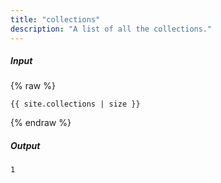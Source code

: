 ```yaml
---
title: "collections"
description: "A list of all the collections."
---
```

##### Input

{% raw %}
~~~liquid
{{ site.collections | size }}
~~~
{% endraw %}

##### Output

~~~html
1
~~~
